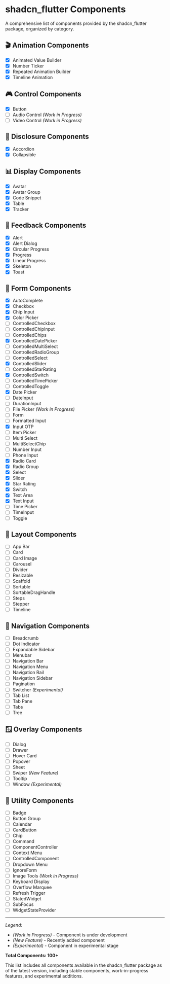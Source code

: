 # shadcn_flutter Components

A comprehensive list of components provided by the shadcn_flutter package, organized by category.

## 🎬 Animation Components

- [x] Animated Value Builder
- [x] Number Ticker
- [x] Repeated Animation Builder
- [x] Timeline Animation

## 🎮 Control Components

- [x] Button
- [ ] Audio Control *(Work in Progress)*
- [ ] Video Control *(Work in Progress)*

## 📂 Disclosure Components

- [x] Accordion
- [x] Collapsible

## 📊 Display Components

- [x] Avatar
- [x] Avatar Group
- [x] Code Snippet
- [x] Table
- [x] Tracker

## 📢 Feedback Components

- [x] Alert
- [x] Alert Dialog
- [x] Circular Progress
- [x] Progress
- [x] Linear Progress
- [x] Skeleton
- [x] Toast

## 📝 Form Components

- [x] AutoComplete
- [x] Checkbox
- [x] Chip Input
- [x] Color Picker
- [ ] ControlledCheckbox
- [ ] ControlledChipInput
- [ ] ControlledChips
- [x] ControlledDatePicker
- [ ] ControlledMultiSelect
- [ ] ControlledRadioGroup
- [ ] ControlledSelect
- [x] ControlledSlider
- [ ] ControlledStarRating
- [x] ControlledSwitch
- [ ] ControlledTimePicker
- [ ] ControlledToggle
- [x] Date Picker
- [ ] DateInput
- [ ] DurationInput
- [ ] File Picker *(Work in Progress)*
- [ ] Form
- [ ] Formatted Input
- [x] Input OTP
- [ ] Item Picker
- [ ] Multi Select
- [ ] MultiSelectChip
- [ ] Number Input
- [ ] Phone Input
- [x] Radio Card
- [x] Radio Group
- [x] Select
- [x] Slider
- [x] Star Rating
- [x] Switch
- [x] Text Area
- [x] Text Input
- [ ] Time Picker
- [ ] TimeInput
- [ ] Toggle

## 📐 Layout Components

- [ ] App Bar
- [ ] Card
- [ ] Card Image
- [ ] Carousel
- [ ] Divider
- [ ] Resizable
- [ ] Scaffold
- [ ] Sortable
- [ ] SortableDragHandle
- [ ] Steps
- [ ] Stepper
- [ ] Timeline

## 🧭 Navigation Components

- [ ] Breadcrumb
- [ ] Dot Indicator
- [ ] Expandable Sidebar
- [ ] Menubar
- [ ] Navigation Bar
- [ ] Navigation Menu
- [ ] Navigation Rail
- [ ] Navigation Sidebar
- [ ] Pagination
- [ ] Switcher *(Experimental)*
- [ ] Tab List
- [ ] Tab Pane
- [ ] Tabs
- [ ] Tree

## 🪟 Overlay Components

- [ ] Dialog
- [ ] Drawer
- [ ] Hover Card
- [ ] Popover
- [ ] Sheet
- [ ] Swiper *(New Feature)*
- [ ] Tooltip
- [ ] Window *(Experimental)*

## 🔧 Utility Components

- [ ] Badge
- [ ] Button Group
- [ ] Calendar
- [ ] CardButton
- [ ] Chip
- [ ] Command
- [ ] ComponentController
- [ ] Context Menu
- [ ] ControlledComponent
- [ ] Dropdown Menu
- [ ] IgnoreForm
- [ ] Image Tools *(Work in Progress)*
- [ ] Keyboard Display
- [ ] Overflow Marquee
- [ ] Refresh Trigger
- [ ] StatedWidget
- [ ] SubFocus
- [ ] WidgetStateProvider

---

*Legend:*
- *(Work in Progress)* - Component is under development
- *(New Feature)* - Recently added component
- *(Experimental)* - Component in experimental stage

**Total Components: 100+**

This list includes all components available in the shadcn_flutter package as of the latest version, including stable components, work-in-progress features, and experimental additions.